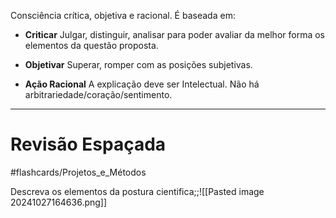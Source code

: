 Consciência crítica, objetiva e racional. É baseada em:

- **Criticar**
Julgar, distinguir, analisar para poder avaliar da melhor forma os elementos da questão proposta.

- **Objetivar**
Superar, romper com as posições subjetivas.

- **Ação Racional**
A explicação deve ser Intelectual. Não há arbitrariedade/coração/sentimento.

---
# Revisão Espaçada
#flashcards/Projetos_e_Métodos 

Descreva os elementos da postura cientifica;;![[Pasted image 20241027164636.png]]